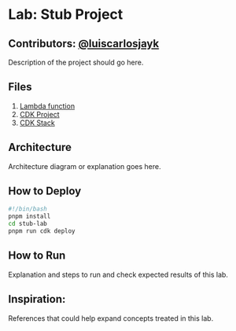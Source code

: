 # Lab: Stub Project

Contributors: [@luiscarlosjayk](https://github.com/luiscarlosjayk)
----

Description of the project should go here.

## Files

1. [Lambda function](./src/lambda/stub-lambda)
2. [CDK Project](./src/index.ts)
3. [CDK Stack](./src/stack.ts)

## Architecture

Architecture diagram or explanation goes here.

## How to Deploy

```bash
#!/bin/bash
pnpm install
cd stub-lab
pnpm run cdk deploy
```

## How to Run

Explanation and steps to run and check expected results of this lab.

## Inspiration:

References that could help expand concepts treated in this lab.